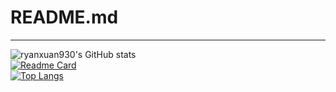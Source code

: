 # README.md



---
![ryanxuan930's GitHub stats](https://github-readme-stats.vercel.app/api?username=ryanxuan930&show_icons=true&count_private=true&cache_seconds=1800)\
[![Readme Card](https://github-readme-stats.vercel.app/api/pin/?username=ryanxuan930&repo=ryanxuan930.github.io)](https://github.com/anuraghazra/github-readme-stats)\
[![Top Langs](https://github-readme-stats.vercel.app/api/top-langs/?username=ryanxuan930&layout=compact&cache_seconds=1800)](https://github.com/anuraghazra/github-readme-stats)
